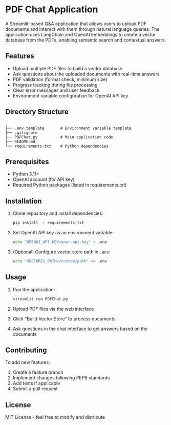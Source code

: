 # PDF Chat Application

A Streamlit-based Q&A application that allows users to upload PDF documents and interact with them through natural language queries. The application uses LangChain and OpenAI embeddings to create a vector database from the PDFs, enabling semantic search and contextual answers.

## Features

- Upload multiple PDF files to build a vector database
- Ask questions about the uploaded documents with real-time answers
- PDF validation (format check, minimum size)
- Progress tracking during file processing
- Clear error messages and user feedback
- Environment variable configuration for OpenAI API key

## Directory Structure

```
.
├── .env.template       # Environment variable template
├── .gitignore
├── PDFChat.py          # Main application code
├── README.md
└── requirements.txt    # Python dependencies
```

## Prerequisites

- Python 3.11+
- OpenAI account (for API key)
- Required Python packages (listed in requirements.txt)

## Installation

1. Clone repository and install dependencies:
   ```bash
   pip install -r requirements.txt
   ```

2. Set OpenAI API key as an environment variable:
   ```bash
   echo "OPENAI_API_KEY=your-api-key" > .env
   ```

3. (Optional) Configure vector store path in `.env`:
   ```bash
   echo "VECTORES_PATH=/custom/path" >> .env
   ```

## Usage

1. Run the application:
   ```bash
   streamlit run PDFChat.py
   ```

2. Upload PDF files via the web interface
3. Click "Build Vector Store" to process documents
4. Ask questions in the chat interface to get answers based on the documents

## Contributing

To add new features:
1. Create a feature branch
2. Implement changes following PEP8 standards
3. Add tests if applicable
4. Submit a pull request

## License

MIT License - feel free to modify and distribute
